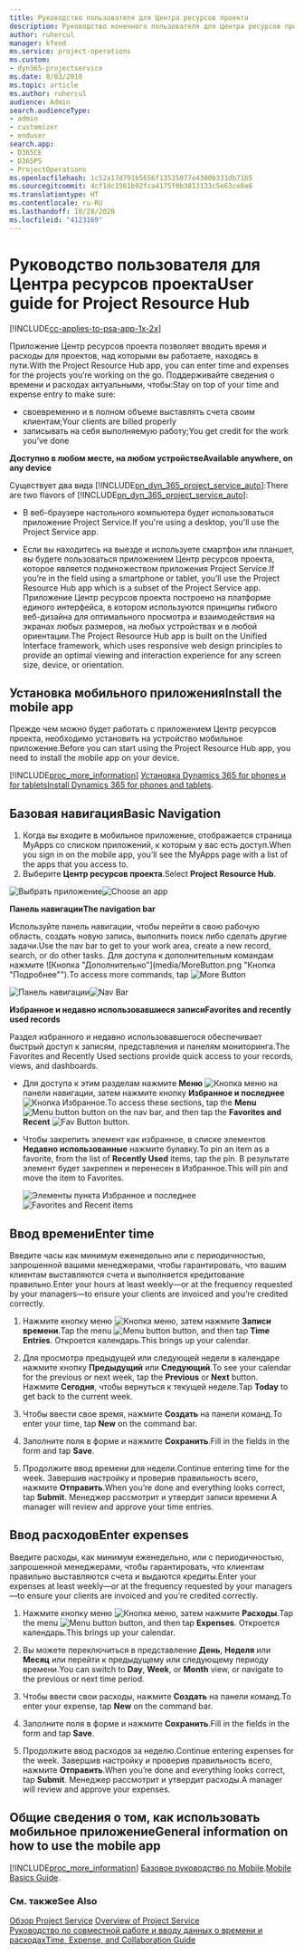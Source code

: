 ```yaml
---
title: Руководство пользователя для Центра ресурсов проекта
description: Руководство конечного пользователя для Центра ресурсов проекта для Project Service
author: ruhercul
manager: kfend
ms.service: project-operations
ms.custom:
- dyn365-projectservice
ms.date: 8/03/2018
ms.topic: article
ms.author: ruhercul
audience: Admin
search.audienceType:
- admin
- customizer
- enduser
search.app:
- D365CE
- D365PS
- ProjectOperations
ms.openlocfilehash: 1c52a17d791b5656f13535077e4300b331db71b5
ms.sourcegitcommit: 4cf1dc1561b92fca4175f0b3813133c5e63ce8e6
ms.translationtype: HT
ms.contentlocale: ru-RU
ms.lasthandoff: 10/28/2020
ms.locfileid: "4123169"
---
```

# <a name="user-guide-for-project-resource-hub"></a><span data-ttu-id="0f2db-103">Руководство пользователя для Центра ресурсов проекта</span><span class="sxs-lookup"><span data-stu-id="0f2db-103">User guide for Project Resource Hub</span></span>

[!INCLUDE[cc-applies-to-psa-app-1x-2x](../includes/cc-applies-to-psa-app-1x-2x.md)]

<span data-ttu-id="0f2db-104">Приложение Центр ресурсов проекта позволяет вводить время и расходы для проектов, над которыми вы работаете, находясь в пути.</span><span class="sxs-lookup"><span data-stu-id="0f2db-104">With the Project Resource Hub app, you can enter time and expenses for the projects you’re working on the go.</span></span> <span data-ttu-id="0f2db-105">Поддерживайте сведения о времени и расходах актуальными, чтобы:</span><span class="sxs-lookup"><span data-stu-id="0f2db-105">Stay on top of your time and expense entry to make sure:</span></span>

- <span data-ttu-id="0f2db-106">своевременно и в полном объеме выставлять счета своим клиентам;</span><span class="sxs-lookup"><span data-stu-id="0f2db-106">Your clients are billed properly</span></span>
- <span data-ttu-id="0f2db-107">записывать на себя выполняемую работу;</span><span class="sxs-lookup"><span data-stu-id="0f2db-107">You get credit for the work you’ve done</span></span>

<span data-ttu-id="0f2db-108">**Доступно в любом месте, на любом устройстве**</span><span class="sxs-lookup"><span data-stu-id="0f2db-108">**Available anywhere, on any device**</span></span>

<span data-ttu-id="0f2db-109">Существует два вида [!INCLUDE[pn_dyn_365_project_service_auto](../includes/pn-dyn-365-project-service-auto.md)]:</span><span class="sxs-lookup"><span data-stu-id="0f2db-109">There are two flavors of [!INCLUDE[pn_dyn_365_project_service_auto](../includes/pn-dyn-365-project-service-auto.md)]:</span></span> 

- <span data-ttu-id="0f2db-110">В веб-браузере настольного компьютера будет использоваться приложение Project Service.</span><span class="sxs-lookup"><span data-stu-id="0f2db-110">If you're using a desktop, you'll use the Project Service app.</span></span> 

- <span data-ttu-id="0f2db-111">Если вы находитесь на выезде и используете смартфон или планшет, вы будете пользоваться приложением Центр ресурсов проекта, которое является подмножеством приложения Project Service.</span><span class="sxs-lookup"><span data-stu-id="0f2db-111">If you’re in the field using a smartphone or tablet, you’ll use the Project Resource Hub app which is a subset of the Project Service  app.</span></span> <span data-ttu-id="0f2db-112">Приложение Центр ресурсов проекта построено на платформе единого интерфейса, в котором используются принципы гибкого веб-дизайна для оптимального просмотра и взаимодействия на экранах любых размеров, на любых устройствах и в любой ориентации.</span><span class="sxs-lookup"><span data-stu-id="0f2db-112">The Project Resource Hub app is built on the Unified Interface framework, which uses responsive web design principles to provide an optimal viewing and interaction experience for any screen size, device, or orientation.</span></span> 


## <a name="install-the-mobile-app"></a><span data-ttu-id="0f2db-113">Установка мобильного приложения</span><span class="sxs-lookup"><span data-stu-id="0f2db-113">Install the mobile app</span></span>
<span data-ttu-id="0f2db-114">Прежде чем можно будет работать с приложением Центр ресурсов проекта, необходимо установить на устройство мобильное приложение.</span><span class="sxs-lookup"><span data-stu-id="0f2db-114">Before you can start using the Project Resource Hub app, you need to install the mobile app on your device.</span></span> 

[!INCLUDE[proc_more_information](../includes/proc-more-information.md)] <span data-ttu-id="0f2db-115">[Установка Dynamics 365 for phones и for tablets](https://docs.microsoft.com/dynamics365/mobile-app/install-dynamics-365-for-phones-and-tablets)</span><span class="sxs-lookup"><span data-stu-id="0f2db-115">[Install Dynamics 365 for phones and tablets](https://docs.microsoft.com/dynamics365/mobile-app/install-dynamics-365-for-phones-and-tablets).</span></span>

## <a name="basic-navigation"></a><span data-ttu-id="0f2db-116">Базовая навигация</span><span class="sxs-lookup"><span data-stu-id="0f2db-116">Basic Navigation</span></span>
1.  <span data-ttu-id="0f2db-117">Когда вы входите в мобильное приложение, отображается страница MyApps со списком приложений, к которым у вас есть доступ.</span><span class="sxs-lookup"><span data-stu-id="0f2db-117">When you sign in on the mobile app, you’ll see the MyApps page with a list of the apps that you access to.</span></span> 
2.  <span data-ttu-id="0f2db-118">Выберите **Центр ресурсов проекта**.</span><span class="sxs-lookup"><span data-stu-id="0f2db-118">Select **Project Resource Hub**.</span></span>

<span data-ttu-id="0f2db-119">![Выбрать приложение](media/chooseApp_1.png "Выбрать приложение")</span><span class="sxs-lookup"><span data-stu-id="0f2db-119">![Choose an app](media/chooseApp_1.png "Choose an app")</span></span>

<span data-ttu-id="0f2db-120">**Панель навигации**</span><span class="sxs-lookup"><span data-stu-id="0f2db-120">**The navigation bar**</span></span>

<span data-ttu-id="0f2db-121">Используйте панель навигации, чтобы перейти в свою рабочую область, создать новую запись, выполнить поиск либо сделать другие задачи.</span><span class="sxs-lookup"><span data-stu-id="0f2db-121">Use the nav bar to get to your work area, create a new record, search, or do other tasks.</span></span> <span data-ttu-id="0f2db-122">Для доступа к дополнительным командам нажмите ![Кнопка "Дополнительно"](media/MoreButton.png "Кнопка "Подробнее"").</span><span class="sxs-lookup"><span data-stu-id="0f2db-122">To access more commands, tap ![More Button](media/MoreButton.png "More Button")</span></span>

<span data-ttu-id="0f2db-123">![Панель навигации](media/NavBar_2.png "Панель навигации")</span><span class="sxs-lookup"><span data-stu-id="0f2db-123">![Nav Bar](media/NavBar_2.png "Nav Bar")</span></span>

<span data-ttu-id="0f2db-124">**Избранное и недавно использовавшиеся записи**</span><span class="sxs-lookup"><span data-stu-id="0f2db-124">**Favorites and recently used records**</span></span>

<span data-ttu-id="0f2db-125">Раздел избранного и недавно использовавшегося обеспечивает быстрый доступ к записям, представления и панелям мониторинга.</span><span class="sxs-lookup"><span data-stu-id="0f2db-125">The Favorites and Recently Used sections provide quick access to your records, views, and dashboards.</span></span> 

- <span data-ttu-id="0f2db-126">Для доступа к этим разделам нажмите **Меню** ![Кнопка меню](media/MenuButton.png "Кнопка меню") на панели навигации, затем нажмите кнопку **Избранное и последнее** ![Кнопка Избранное](media/FavButton.png "Кнопка избранного").</span><span class="sxs-lookup"><span data-stu-id="0f2db-126">To access these sections, tap the **Menu** ![Menu button](media/MenuButton.png "Menu button") button on the nav bar, and then tap the **Favorites and Recent** ![Fav Button](media/FavButton.png "Fav Button") button.</span></span>

- <span data-ttu-id="0f2db-127">Чтобы закрепить элемент как избранное, в списке элементов **Недавно использованные** нажмите булавку.</span><span class="sxs-lookup"><span data-stu-id="0f2db-127">To pin an item as a favorite, from the list of **Recently Used** items, tap the pin.</span></span> <span data-ttu-id="0f2db-128">В результате элемент будет закреплен и перенесен в Избранное.</span><span class="sxs-lookup"><span data-stu-id="0f2db-128">This will pin and move the item to Favorites.</span></span>

  <span data-ttu-id="0f2db-129">![Элементы пункта Избранное и последнее](media/Favs_3.png "Элементы пункта Избранное и последнее")</span><span class="sxs-lookup"><span data-stu-id="0f2db-129">![Favorites and Recent items](media/Favs_3.png "Favorites and Recent items")</span></span>
 
## <a name="enter-time"></a><span data-ttu-id="0f2db-130">Ввод времени</span><span class="sxs-lookup"><span data-stu-id="0f2db-130">Enter time</span></span>
<span data-ttu-id="0f2db-131">Введите часы как минимум еженедельно или с периодичностью, запрошенной вашими менеджерами, чтобы гарантировать, что вашим клиентам выставляются счета и выполняется кредитование правильно.</span><span class="sxs-lookup"><span data-stu-id="0f2db-131">Enter your hours at least weekly—or at the frequency requested by your managers—to ensure your clients are invoiced and you’re credited correctly.</span></span>

1. <span data-ttu-id="0f2db-132">Нажмите кнопку меню ![Кнопка меню](media/MenuButton.png "Кнопка меню"), затем нажмите **Записи времени**.</span><span class="sxs-lookup"><span data-stu-id="0f2db-132">Tap the menu ![Menu button](media/MenuButton.png "Menu button") button, and then tap **Time Entries**.</span></span> <span data-ttu-id="0f2db-133">Откроется календарь.</span><span class="sxs-lookup"><span data-stu-id="0f2db-133">This brings up your calendar.</span></span>

2. <span data-ttu-id="0f2db-134">Для просмотра предыдущей или следующей недели в календаре нажмите кнопку **Предыдущий** или **Следующий**.</span><span class="sxs-lookup"><span data-stu-id="0f2db-134">To see your calendar for the previous or next week, tap the **Previous** or **Next** button.</span></span> <span data-ttu-id="0f2db-135">Нажмите **Сегодня**, чтобы вернуться к текущей неделе.</span><span class="sxs-lookup"><span data-stu-id="0f2db-135">Tap **Today** to get back to the current week.</span></span>

3. <span data-ttu-id="0f2db-136">Чтобы ввести свое время, нажмите **Создать** на панели команд.</span><span class="sxs-lookup"><span data-stu-id="0f2db-136">To enter your time, tap **New** on the command bar.</span></span> 

4. <span data-ttu-id="0f2db-137">Заполните поля в форме и нажмите **Сохранить**.</span><span class="sxs-lookup"><span data-stu-id="0f2db-137">Fill in the fields in the form and tap **Save**.</span></span>

5. <span data-ttu-id="0f2db-138">Продолжите ввод времени для недели.</span><span class="sxs-lookup"><span data-stu-id="0f2db-138">Continue entering time for the week.</span></span> <span data-ttu-id="0f2db-139">Завершив настройку и проверив правильность всего, нажмите **Отправить**.</span><span class="sxs-lookup"><span data-stu-id="0f2db-139">When you’re done and everything looks correct, tap **Submit**.</span></span> <span data-ttu-id="0f2db-140">Менеджер рассмотрит и утвердит записи времени.</span><span class="sxs-lookup"><span data-stu-id="0f2db-140">A manager will review and approve your time entries.</span></span>

## <a name="enter-expenses"></a><span data-ttu-id="0f2db-141">Ввод расходов</span><span class="sxs-lookup"><span data-stu-id="0f2db-141">Enter expenses</span></span> 
<span data-ttu-id="0f2db-142">Введите расходы, как минимум еженедельно, или с периодичностью, запрошенной менеджерами, чтобы гарантировать, что клиентам правильно выставляются счета и выдаются кредиты.</span><span class="sxs-lookup"><span data-stu-id="0f2db-142">Enter your expenses at least weekly—or at the frequency requested by your managers—to ensure your clients are invoiced and you’re credited correctly.</span></span>

1. <span data-ttu-id="0f2db-143">Нажмите кнопку меню ![Кнопка меню](media/MenuButton.png "Кнопка меню"), затем нажмите **Расходы**.</span><span class="sxs-lookup"><span data-stu-id="0f2db-143">Tap the menu ![Menu button](media/MenuButton.png "Menu button") button, and then tap **Expenses**.</span></span> <span data-ttu-id="0f2db-144">Откроется календарь.</span><span class="sxs-lookup"><span data-stu-id="0f2db-144">This brings up your calendar.</span></span>

2. <span data-ttu-id="0f2db-145">Вы можете переключиться в представление **День**, **Неделя** или **Месяц** или перейти к предыдущему или следующему периоду времени.</span><span class="sxs-lookup"><span data-stu-id="0f2db-145">You can switch to **Day**, **Week**, or **Month** view, or navigate to the previous or next time period.</span></span> 

3. <span data-ttu-id="0f2db-146">Чтобы ввести свои расходы, нажмите **Создать** на панели команд.</span><span class="sxs-lookup"><span data-stu-id="0f2db-146">To enter your expense, tap **New** on the command bar.</span></span> 

4. <span data-ttu-id="0f2db-147">Заполните поля в форме и нажмите **Сохранить**.</span><span class="sxs-lookup"><span data-stu-id="0f2db-147">Fill in the fields in the form and tap **Save**.</span></span>

5. <span data-ttu-id="0f2db-148">Продолжите ввод расходов за неделю.</span><span class="sxs-lookup"><span data-stu-id="0f2db-148">Continue entering expenses for the week.</span></span> <span data-ttu-id="0f2db-149">Завершив настройку и проверив правильность всего, нажмите **Отправить**.</span><span class="sxs-lookup"><span data-stu-id="0f2db-149">When you’re done and everything looks correct, tap **Submit**.</span></span> <span data-ttu-id="0f2db-150">Менеджер рассмотрит и утвердит расходы.</span><span class="sxs-lookup"><span data-stu-id="0f2db-150">A manager will review and approve your expenses.</span></span>

## <a name="general-information-on-how-to-use-the-mobile-app"></a><span data-ttu-id="0f2db-151">Общие сведения о том, как использовать мобильное приложение</span><span class="sxs-lookup"><span data-stu-id="0f2db-151">General information on how to use the mobile app</span></span> 
[!INCLUDE[proc_more_information](../includes/proc-more-information.md)] <span data-ttu-id="0f2db-152">[Базовое руководство по Mobile](https://docs.microsoft.com/dynamics365/mobile-app/dynamics-365-phones-tablets-users-guide).</span><span class="sxs-lookup"><span data-stu-id="0f2db-152">[Mobile Basics Guide](https://docs.microsoft.com/dynamics365/mobile-app/dynamics-365-phones-tablets-users-guide).</span></span>

### <a name="see-also"></a><span data-ttu-id="0f2db-153">См. также</span><span class="sxs-lookup"><span data-stu-id="0f2db-153">See Also</span></span>  
 <span data-ttu-id="0f2db-154">[Обзор Project Service](../psa/overview.md) </span><span class="sxs-lookup"><span data-stu-id="0f2db-154">[Overview of Project Service](../psa/overview.md) </span></span>  
 [<span data-ttu-id="0f2db-155">Руководство по совместной работе и вводу данных о времени и расходах</span><span class="sxs-lookup"><span data-stu-id="0f2db-155">Time, Expense, and Collaboration Guide</span></span>](../psa/time-expense-collaboration-guide.md)   
 
